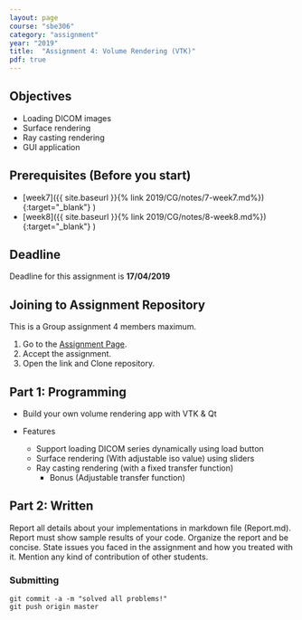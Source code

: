 ```yaml
---
layout: page
course: "sbe306"
category: "assignment"
year: "2019"
title:  "Assignment 4: Volume Rendering (VTK)"
pdf: true
---
```


## Objectives

* Loading DICOM images
* Surface rendering 
* Ray casting rendering
* GUI application 


## Prerequisites (Before you start)

* [week7]({{ site.baseurl }}{% link 2019/CG/notes/7-week7.md%}){:target="_blank"}
)
* [week8]({{ site.baseurl }}{% link 2019/CG/notes/8-week8.md%}){:target="_blank"}
)

## Deadline

Deadline for this assignment is **17/04/2019**


## Joining to Assignment Repository

This is a Group assignment 4 members maximum.

1. Go to the [Assignment Page](https://classroom.github.com/g/7frpyset).
2. Accept the assignment.
3. Open the link and Clone repository.

## Part 1: Programming

* Build your own volume rendering app with VTK & Qt

* Features 
    * Support loading DICOM series dynamically using load button
    * Surface rendering (With adjustable iso value) using sliders
    * Ray casting rendering (with a fixed transfer function)
        * Bonus (Adjustable transfer function)

## Part 2: Written

Report all details about your implementations in markdown file (Report.md). Report must show sample results of your code. Organize the report and be concise. State issues you faced in the assignment and how you treated with it. Mention any kind of contribution of other students.

### Submitting

```terminal
git commit -a -m "solved all problems!"
git push origin master
```


